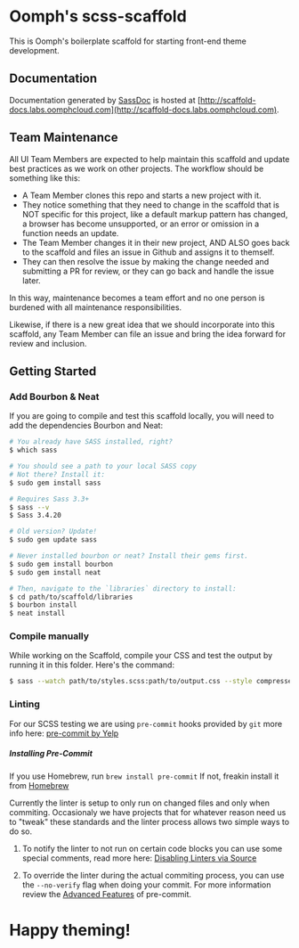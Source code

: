 # Oomph's scss-scaffold

This is Oomph's boilerplate scaffold for starting front-end theme development.

## Documentation

Documentation generated by [SassDoc](http://sassdoc.com/) is hosted at
[http://scaffold-docs.labs.oomphcloud.com](http://scaffold-docs.labs.oomphcloud.com).

## Team Maintenance

All UI Team Members are expected to help maintain this scaffold and update
best practices as we work on other projects. The workflow should be something
like this:

* A Team Member clones this repo and starts a new project with it.
* They notice something that they need to change in the scaffold that is
NOT specific for this project, like a default markup pattern has changed, a
browser has become unsupported, or an error or omission in a function needs
an update.
* The Team Member changes it in their new project, AND ALSO goes back to the
scaffold and files an issue in Github and assigns it to themself.
* They can then resolve the issue by making the change needed and submitting a
PR for review, or they can go back and handle the issue later.

In this way, maintenance becomes a team effort and no one person is burdened
with all maintenance responsibilities.

Likewise, if there is a new great idea that we should incorporate into this
scaffold, any Team Member can file an issue and bring the idea forward for
review and inclusion.

## Getting Started

### Add Bourbon & Neat

If you are going to compile and test this scaffold locally, you will need to
add the dependencies Bourbon and Neat:

```sh
# You already have SASS installed, right?
$ which sass

# You should see a path to your local SASS copy
# Not there? Install it:
$ sudo gem install sass

# Requires Sass 3.3+
$ sass --v
$ Sass 3.4.20

# Old version? Update!
$ sudo gem update sass

# Never installed bourbon or neat? Install their gems first.
$ sudo gem install bourbon
$ sudo gem install neat

# Then, navigate to the `libraries` directory to install:
$ cd path/to/scaffold/libraries
$ bourbon install
$ neat install
```

### Compile manually
While working on the Scaffold, compile your CSS and test the output by running
it in this folder. Here's the command:

```sh
$ sass --watch path/to/styles.scss:path/to/output.css --style compressed
```

### Linting
For our SCSS testing we are using `pre-commit` hooks provided by `git` more
info here: [pre-commit by Yelp](http://pre-commit.com/)

##### Installing Pre-Commit
If you use Homebrew, run `brew install pre-commit`
If not, freakin install it from [Homebrew](http://brew.sh/)

Currently the linter is setup to only run on changed files and only when commiting.
Occasionaly we have projects that for whatever reason need us to "tweak" these
standards and the linter process allows two simple ways to do so.

1. To notify the linter to not run on certain code blocks you can use some
special comments, read more here: [Disabling Linters via Source](https://github.com/brigade/scss-lint#disabling-linters-via-source)

2. To override the linter during the actual commiting process, you can use
the `--no-verify` flag when doing your commit. For more information review the [Advanced Features](http://pre-commit.com/#advanced) of pre-commit.

# Happy theming!
